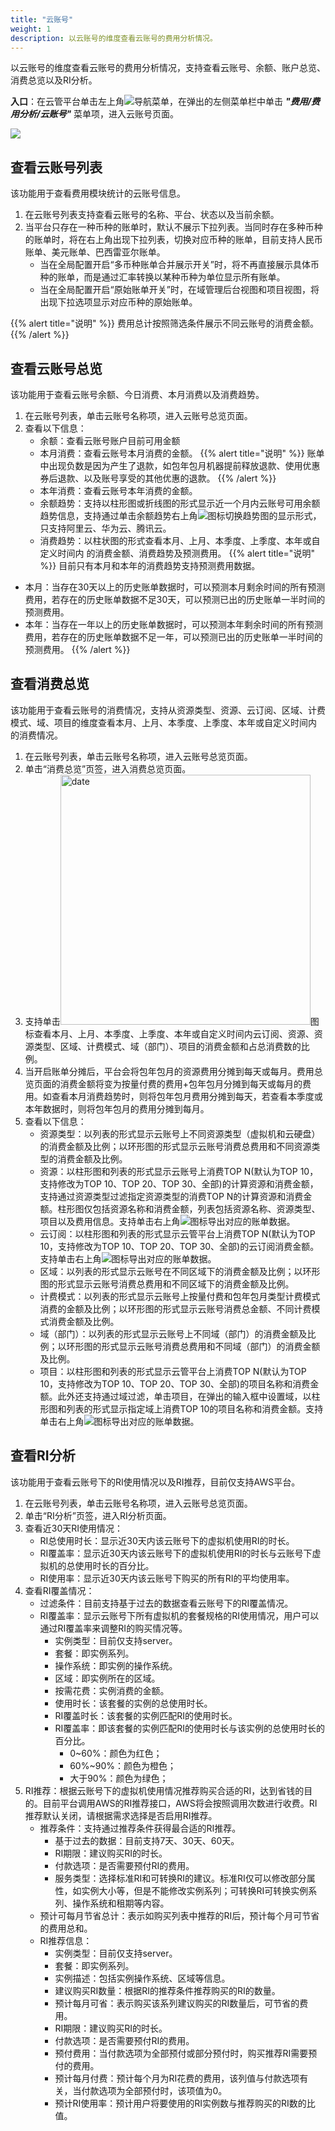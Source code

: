 ```yaml
---
title: "云账号"
weight: 1
description: 以云账号的维度查看云账号的费用分析情况。
---
```


以云账号的维度查看云账号的费用分析情况，支持查看云账号、余额、账户总览、消费总览以及RI分析。

**入口**：在云管平台单击左上角![](../../../images/intro/nav.png)导航菜单，在弹出的左侧菜单栏中单击 **_"费用/费用分析/云账号"_** 菜单项，进入云账号页面。

  ![](../../../images/bill/account1.png)


## 查看云账号列表

该功能用于查看费用模块统计的云账号信息。

1. 在云账号列表支持查看云账号的名称、平台、状态以及当前余额。
2. 当平台只存在一种币种的账单时，默认不展示下拉列表。当同时存在多种币种的账单时，将在右上角出现下拉列表，切换对应币种的账单，目前支持人民币账单、美元账单、巴西雷亚尔账单。
    - 当在全局配置开启“多币种账单合并展示开关”时，将不再直接展示具体币种的账单，而是通过汇率转换以某种币种为单位显示所有账单。
    - 当在全局配置开启“原始账单开关”时，在域管理后台视图和项目视图，将出现下拉选项显示对应币种的原始账单。

{{% alert title="说明" %}}
费用总计按照筛选条件展示不同云账号的消费金额。
{{% /alert %}}

## 查看云账号总览

该功能用于查看云账号余额、今日消费、本月消费以及消费趋势。

1. 在云账号列表，单击云账号名称项，进入云账号总览页面。
2. 查看以下信息：
    - 余额：查看云账号账户目前可用金额
    - 本月消费：查看云账号本月消费的金额。
{{% alert title="说明" %}}
账单中出现负数是因为产生了退款，如包年包月机器提前释放退款、使用优惠券后退款、以及账号享受的其他优惠的退款。
{{% /alert %}}
    - 本年消费：查看云账号本年消费的金额。
    - 余额趋势：支持以柱形图或折线图的形式显示近一个月内云账号可用余额趋势信息，支持通过单击余额趋势右上角![](../../../images/bill/switch.png)图标切换趋势图的显示形式，只支持阿里云、华为云、腾讯云。
    - 消费趋势：以柱状图的形式查看本月、上月、本季度、上季度、本年或自定义时间内 的消费金额、消费趋势及预测费用。
{{% alert title="说明" %}}
目前只有本月和本年的消费趋势支持预测费用数据。

- 本月：当存在30天以上的历史账单数据时，可以预测本月剩余时间的所有预测费用，若存在的历史账单数据不足30天，可以预测已出的历史账单一半时间的预测费用。
- 本年：当存在一年以上的历史账单数据时，可以预测本年剩余时间的所有预测费用，若存在的历史账单数据不足一年，可以预测已出的历史账单一半时间的预测费用。
{{% /alert %}}

## 查看消费总览

该功能用于查看云账号的消费情况，支持从资源类型、资源、云订阅、区域、计费模式、域、项目的维度查看本月、上月、本季度、上季度、本年或自定义时间内 的消费情况。

1. 在云账号列表，单击云账号名称项，进入云账号总览页面。
2. 单击“消费总览”页签，进入消费总览页面。
3. 支持单击<img src="../../../images/bill/month1.png" width="400" alt="date">图标查看本月、上月、本季度、上季度、本年或自定义时间内云订阅、资源、资源类型、区域、计费模式、域（部门）、项目的消费金额和占总消费数的比例。
4. 当开启账单分摊后，平台会将包年包月的资源费用分摊到每天或每月。费用总览页面的消费金额将变为按量付费的费用+包年包月分摊到每天或每月的费用。如查看本月消费趋势时，则将包年包月费用分摊到每天，若查看本季度或本年数据时，则将包年包月的费用分摊到每月。
5. 查看以下信息：
    - 资源类型：以列表的形式显示云账号上不同资源类型（虚拟机和云硬盘）的消费金额及比例；以环形图的形式显示云账号消费总费用和不同资源类型的消费金额及比例。
    - 资源：以柱形图和列表的形式显示云账号上消费TOP N(默认为TOP 10，支持修改为TOP 10、TOP 20、TOP 30、全部)的计算资源和消费金额，支持通过资源类型过滤指定资源类型的消费TOP N的计算资源和消费金额。柱形图仅包括资源名称和消费金额，列表包括资源名称、资源类型、项目以及费用信息。支持单击右上角![](../../../images/system/download.png)图标导出对应的账单数据。
    - 云订阅：以柱形图和列表的形式显示云管平台上消费TOP N(默认为TOP 10，支持修改为TOP 10、TOP 20、TOP 30、全部)的云订阅消费金额。支持单击右上角![](../../../images/system/download.png)图标导出对应的账单数据。
    - 区域：以列表的形式显示云账号在不同区域下的消费金额及比例；以环形图的形式显示云账号消费总费用和不同区域下的消费金额及比例。
    - 计费模式：以列表的形式显示云账号上按量付费和包年包月类型计费模式消费的金额及比例；以环形图的形式显示云账号消费总金额、不同计费模式消费金额及比例。
    - 域（部门）：以列表的形式显示云账号上不同域（部门）的消费金额及比例；以环形图的形式显示云账号消费总费用和不同域（部门）的消费金额及比例。
    - 项目：以柱形图和列表的形式显示云管平台上消费TOP N(默认为TOP 10，支持修改为TOP 10、TOP 20、TOP 30、全部)的项目名称和消费金额。此外还支持通过域过滤，单击项目，在弹出的输入框中设置域，以柱形图和列表的形式显示指定域上消费TOP 10的项目名称和消费金额。支持单击右上角![](../../../images/system/download.png)图标导出对应的账单数据。

## 查看RI分析

该功能用于查看云账号下的RI使用情况以及RI推荐，目前仅支持AWS平台。

1. 在云账号列表，单击云账号名称项，进入云账号总览页面。
2. 单击“RI分析”页签，进入RI分析页面。
3. 查看近30天RI使用情况：
    - RI总使用时长：显示近30天内该云账号下的虚拟机使用RI的时长。
    - RI覆盖率：显示近30天内该云账号下的虚拟机使用RI的时长与云账号下虚拟机的总使用时长的百分比。
    - RI使用率：显示近30天内该云账号下购买的所有RI的平均使用率。
4. 查看RI覆盖情况：
    - 过滤条件：目前支持基于过去的数据查看云账号下的RI覆盖情况。
    - RI覆盖率：显示云账号下所有虚拟机的套餐规格的RI使用情况，用户可以通过RI覆盖率来调整RI的购买情况等。
        - 实例类型：目前仅支持server。
        - 套餐：即实例系列。
        - 操作系统：即实例的操作系统。
        - 区域：即实例所在的区域。
        - 按需花费：实例消费的金额。
        - 使用时长：该套餐的实例的总使用时长。
        - RI覆盖时长：该套餐的实例匹配RI的使用时长。
        - RI覆盖率：即该套餐的实例匹配RI的使用时长与该实例的总使用时长的百分比。
            - 0~60%：颜色为红色；
            - 60%~90%：颜色为橙色；
            - 大于90%：颜色为绿色； 
5. RI推荐：根据云账号下的虚拟机使用情况推荐购买合适的RI，达到省钱的目的。目前平台调用AWS的RI推荐接口，AWS将会按照调用次数进行收费。RI推荐默认关闭，请根据需求选择是否启用RI推荐。
    - 推荐条件：支持通过推荐条件获得最合适的RI推荐。
        - 基于过去的数据：目前支持7天、30天、60天。
        - RI期限：建议购买RI的时长。
        - 付款选项：是否需要预付RI的费用。
        - 服务类型：选择标准RI和可转换RI的建议。标准RI仅可以修改部分属性，如实例大小等，但是不能修改实例系列；可转换RI可转换实例系列、操作系统和租期等内容。
    - 预计可每月节省总计：表示如购买列表中推荐的RI后，预计每个月可节省的费用总和。
    - RI推荐信息：
        - 实例类型：目前仅支持server。
        - 套餐：即实例系列。
        - 实例描述：包括实例操作系统、区域等信息。
        - 建议购买RI数量：根据RI的推荐条件推荐购买的RI的数量。
        - 预计每月可省：表示购买该系列建议购买的RI数量后，可节省的费用。
        - RI期限：建议购买RI的时长。
        - 付款选项：是否需要预付RI的费用。
        - 预付费用：当付款选项为全部预付或部分预付时，购买推荐RI需要预付的费用。
        - 预计每月付费：预计每个月为RI花费的费用，该列值与付款选项有关，当付款选项为全部预付时，该项值为0。
        - 预计RI使用率：预计用户将要使用的RI实例数与推荐购买的RI数的比值。


